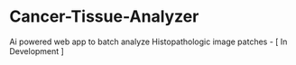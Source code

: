 # Cancer-Tissue-Analyzer
Ai powered web app to batch analyze Histopathologic image patches - [ In Development ]
